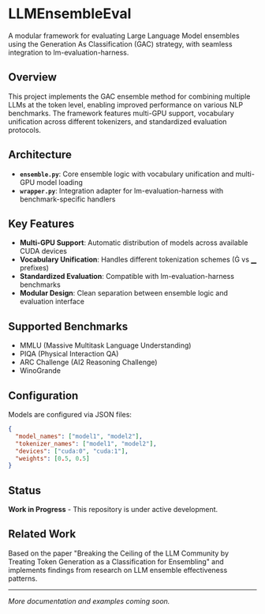 # LLMEnsembleEval

A modular framework for evaluating Large Language Model ensembles using the Generation As Classification (GAC) strategy, with seamless integration to lm-evaluation-harness.

## Overview

This project implements the GAC ensemble method for combining multiple LLMs at the token level, enabling improved performance on various NLP benchmarks. The framework features multi-GPU support, vocabulary unification across different tokenizers, and standardized evaluation protocols.

## Architecture

- **`ensemble.py`**: Core ensemble logic with vocabulary unification and multi-GPU model loading
- **`wrapper.py`**: Integration adapter for lm-evaluation-harness with benchmark-specific handlers

## Key Features

- **Multi-GPU Support**: Automatic distribution of models across available CUDA devices
- **Vocabulary Unification**: Handles different tokenization schemes (Ġ vs ▁ prefixes)
- **Standardized Evaluation**: Compatible with lm-evaluation-harness benchmarks
- **Modular Design**: Clean separation between ensemble logic and evaluation interface

## Supported Benchmarks

- MMLU (Massive Multitask Language Understanding)
- PIQA (Physical Interaction QA)
- ARC Challenge (AI2 Reasoning Challenge)
- WinoGrande

## Configuration

Models are configured via JSON files:

```json
{
  "model_names": ["model1", "model2"],
  "tokenizer_names": ["model1", "model2"],
  "devices": ["cuda:0", "cuda:1"],
  "weights": [0.5, 0.5]
}
```

## Status

**Work in Progress** - This repository is under active development.

## Related Work

Based on the paper "Breaking the Ceiling of the LLM Community by Treating Token Generation as a Classification for Ensembling" and implements findings from research on LLM ensemble effectiveness patterns.

---

*More documentation and examples coming soon.*
